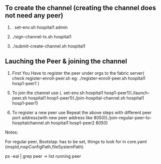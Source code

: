 ## To create the channel (creating the channel does not need any peer)

1. . set-env.sh hospital1 admin

2. ./sign-channel-tx.sh hospital1

3. ./submit-create-channel.sh hospital1

## Lauching the Peer & joining the channel

1. First You Have to register the peer under orgs to the fabric server(
   check register-enroll-peer.sh
   eg: ./register-enroll-peer.sh hospital1 hosp1-peer1
   )

<!-- 2. Create the Channel Transaction file using configtxgen tool (Refer ./generate-channel-tx.sh) in orderer folder

3. Sign the Channel transaction file as hospital1 Admin (. set-env.sh hospital1 admin)(./sign-channel-tx.sh hospital1) & Submit the signed transaction file to the orderer(submit-config-update-tx.sh) -->

<!-- 4. SUbmit the signed transaction to the orderer to create a hospital channel (./submit-create-channel.sh hospital1) -->

5. To join the channel use (. set-env.sh hospital1 hosp1-peer1)(./launch-peer.sh hospital1 hosp1-peer1)(./join-hospital-channel.sh hospital1 hosp1-peer1)

6. To register a new peer use Repeat the above steps with different peer port address(with new peer address like 8050)(./join-regular-peer-to-hospitalchannel.sh hospital1 hosp1-peer2 8050)

Notes:

For regular peer, Bootstap: has to be set, things to look for in core.yaml (mspId,mspConfigPath,fileSystemPath)

ps -eal | grep peer -> list running peer
